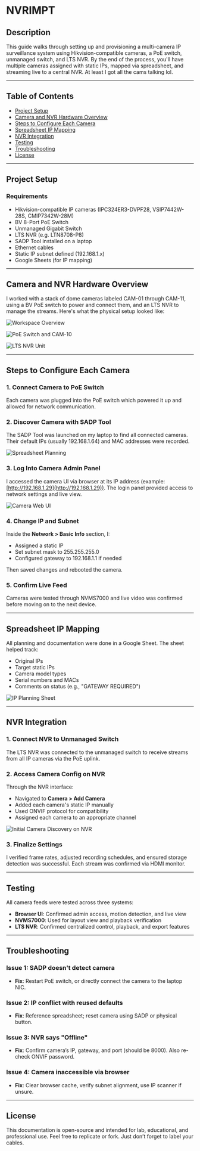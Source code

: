 # NVRIMPT

## Description

This guide walks through setting up and provisioning a multi-camera IP surveillance system using Hikvision-compatible cameras, a PoE switch, unmanaged switch, and LTS NVR. By the end of the process, you'll have multiple cameras assigned with static IPs, mapped via spreadsheet, and streaming live to a central NVR. At least I got all the cams talking lol.

---

## Table of Contents

* [Project Setup](#project-setup)
* [Camera and NVR Hardware Overview](#camera-and-nvr-hardware-overview)
* [Steps to Configure Each Camera](#steps-to-configure-each-camera)
* [Spreadsheet IP Mapping](#spreadsheet-ip-mapping)
* [NVR Integration](#nvr-integration)
* [Testing](#testing)
* [Troubleshooting](#troubleshooting)
* [License](#license)

---

## Project Setup

### Requirements

* Hikvision-compatible IP cameras (IPC324ER3-DVPF28, VSIP7442W-28S, CMIP7342W-28M)
* BV 8-Port PoE Switch
* Unmanaged Gigabit Switch
* LTS NVR (e.g. LTN8708-P8)
* SADP Tool installed on a laptop
* Ethernet cables
* Static IP subnet defined (192.168.1.x)
* Google Sheets (for IP mapping)

---

## Camera and NVR Hardware Overview

I worked with a stack of dome cameras labeled CAM-01 through CAM-11, using a BV PoE switch to power and connect them, and an LTS NVR to manage the streams. Here's what the physical setup looked like:

![Workspace Overview](/images/overviewstp.jpg)

![PoE Switch and CAM-10](/images/poeswitch.jpg)

![LTS NVR Unit](/images/recorder.jpg)

---

## Steps to Configure Each Camera

### 1. Connect Camera to PoE Switch

Each camera was plugged into the PoE switch which powered it up and allowed for network communication.

### 2. Discover Camera with SADP Tool

The SADP Tool was launched on my laptop to find all connected cameras. Their default IPs (usually 192.168.1.64) and MAC addresses were recorded.

![Spreadsheet Planning](/images/spreadsheet.jpg)

### 3. Log Into Camera Admin Panel

I accessed the camera UI via browser at its IP address (example: [http://192.168.1.29](http://192.168.1.29)). The login panel provided access to network settings and live view.

![Camera Web UI](/images/adminpanel.jpg)

### 4. Change IP and Subnet

Inside the **Network > Basic Info** section, I:

* Assigned a static IP
* Set subnet mask to 255.255.255.0
* Configured gateway to 192.168.1.1 if needed

Then saved changes and rebooted the camera.

### 5. Confirm Live Feed

Cameras were tested through NVMS7000 and live video was confirmed before moving on to the next device.

---

## Spreadsheet IP Mapping

All planning and documentation were done in a Google Sheet. The sheet helped track:

* Original IPs
* Target static IPs
* Camera model types
* Serial numbers and MACs
* Comments on status (e.g., "GATEWAY REQUIRED")

![IP Planning Sheet](/images/iprange.jpg)

---

## NVR Integration

### 1. Connect NVR to Unmanaged Switch

The LTS NVR was connected to the unmanaged switch to receive streams from all IP cameras via the PoE uplink.

### 2. Access Camera Config on NVR

Through the NVR interface:

* Navigated to **Camera > Add Camera**
* Added each camera's static IP manually
* Used ONVIF protocol for compatibility
* Assigned each camera to an appropriate channel

![Initial Camera Discovery on NVR](/images/initialnvr.jpg)

### 3. Finalize Settings

I verified frame rates, adjusted recording schedules, and ensured storage detection was successful. Each stream was confirmed via HDMI monitor.

---

## Testing

All camera feeds were tested across three systems:

* **Browser UI**: Confirmed admin access, motion detection, and live view
* **NVMS7000**: Used for layout view and playback verification
* **LTS NVR**: Confirmed centralized control, playback, and export features


---

## Troubleshooting

### Issue 1: SADP doesn't detect camera

* **Fix**: Restart PoE switch, or directly connect the camera to the laptop NIC.

### Issue 2: IP conflict with reused defaults

* **Fix**: Reference spreadsheet; reset camera using SADP or physical button.

### Issue 3: NVR says "Offline"

* **Fix**: Confirm camera’s IP, gateway, and port (should be 8000). Also re-check ONVIF password.

### Issue 4: Camera inaccessible via browser

* **Fix**: Clear browser cache, verify subnet alignment, use IP scanner if unsure.

---

## License

This documentation is open-source and intended for lab, educational, and professional use. Feel free to replicate or fork. Just don’t forget to label your cables.
